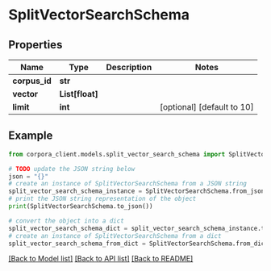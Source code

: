 # SplitVectorSearchSchema


## Properties

Name | Type | Description | Notes
------------ | ------------- | ------------- | -------------
**corpus_id** | **str** |  | 
**vector** | **List[float]** |  | 
**limit** | **int** |  | [optional] [default to 10]

## Example

```python
from corpora_client.models.split_vector_search_schema import SplitVectorSearchSchema

# TODO update the JSON string below
json = "{}"
# create an instance of SplitVectorSearchSchema from a JSON string
split_vector_search_schema_instance = SplitVectorSearchSchema.from_json(json)
# print the JSON string representation of the object
print(SplitVectorSearchSchema.to_json())

# convert the object into a dict
split_vector_search_schema_dict = split_vector_search_schema_instance.to_dict()
# create an instance of SplitVectorSearchSchema from a dict
split_vector_search_schema_from_dict = SplitVectorSearchSchema.from_dict(split_vector_search_schema_dict)
```
[[Back to Model list]](../README.md#documentation-for-models) [[Back to API list]](../README.md#documentation-for-api-endpoints) [[Back to README]](../README.md)


